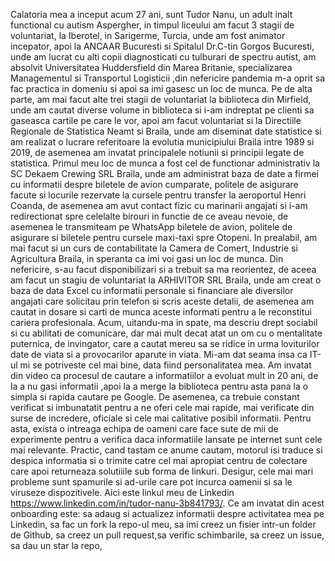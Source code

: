 Calatoria mea a inceput acum 27 ani, sunt Tudor Nanu, un adult inalt functional cu autism Aspergher, in timpul liceului am facut 3 stagii de voluntariat, la Iberotel, in Sarigerme, Turcia, unde am fost animator incepator, apoi la ANCAAR Bucuresti si Spitalul Dr.C-tin Gorgos Bucuresti, unde am lucrat cu alti copii diagnosticati cu tulburari de spectru autist, am absolvit Universitatea Huddersfield din Marea Britanie, specializarea Managementul si Transportul Logisticii ,din nefericire pandemia m-a oprit sa fac practica in domeniu si apoi sa imi gasesc un loc de munca. Pe de alta parte, am mai facut alte trei stagii de voluntariat la biblioteca din Mirfield, unde am cautat diverse volume in biblioteca si i-am indreptat pe clienti sa gaseasca cartile pe care le vor, apoi am facut voluntariat si la Directiile Regionale de Statistica Neamt si Braila, unde am diseminat date statistice si am realizat o lucrare referitoare la evolutia municipiului Braila intre 1989 si 2019, de asemenea am invatat principalele notiunii si principii legate de statistica. Primul meu loc de munca a fost cel de functionar administrativ la SC Dekaem Crewing SRL Braila, unde am administrat baza de date a firmei cu informatii despre biletele de avion cumparate, politele de asigurare facute si locurile rezervate la cursele pentru transfer la aeroportul Henri Coanda, de asemenea am avut contact fizic cu marinarii angajati si i-am redirectionat spre celelalte birouri in functie de ce aveau nevoie, de asemenea le transmiteam pe WhatsApp biletele de avion, politele de asigurare si biletele pentru cursele maxi-taxi spre Otopeni. In prealabil, am mai facut si un curs de contabilitate la Camera de Comert, Industrie si Agricultura Braila, in speranta ca imi voi gasi un loc de munca. Din nefericire, s-au facut disponibilizari si a trebuit sa ma reorientez, de aceea am facut un stagiu de voluntariat la ARHIVITOR SRL Braila, unde am creat o baza de data Excel cu informatii personale si financiare ale diversilor angajati care solicitau prin telefon si scris aceste detalii, de asemenea am cautat in dosare si carti de munca aceste informati pentru a le reconstitui cariera profesionala. Acum, uitandu-ma in spate, ma descriu drept sociabil si cu abilitati de comunicare, dar mai mult decat atat un om cu o mentalitate puternica, de invingator, care a cautat mereu sa se ridice in urma loviturilor date de viata si a provocarilor aparute in viata. Mi-am dat seama insa ca IT-ul mi se potriveste cel mai bine, data fiind personalitatea mea.
Am invatat din video ca procesul de cautare a informatiilor a evoluat mult in 20 ani, de la a nu gasi informatii ,apoi la a merge la biblioteca pentru asta pana la o simpla si rapida cautare pe Google. De asemenea, ca trebuie constant verificat si imbunatatit pentru a ne oferi cele mai rapide, mai verificate din surse de incredere, oficiale si cele mai calitative posibil informatii. Pentru asta, exista o intreaga echipa de oameni care face sute de mii de experimente pentru a verifica daca informatiile lansate pe internet sunt cele mai relevante. Practic, cand tastam ce anume cautam, motorul isi traduce si despica informatia si o trimite catre cel mai apropiat centru de colectare care apoi returneaza solutiiile sub forma de linkuri. Desigur, cele mai mari probleme sunt spamurile si ad-urile care pot incurca oamenii si sa le viruseze dispozitivele.
Aici este linkul meu de Linkedin https://www.linkedin.com/in/tudor-nanu-3b841793/.
Ce am invatat din acest onboarding este: sa adaug si actualizez informatii despre activitatea mea pe Linkedin, sa fac un fork la repo-ul meu, sa imi creez un fisier intr-un folder de Github, sa creez un pull request,sa verific schimbarile, sa creez un issue, sa dau un star la repo,
